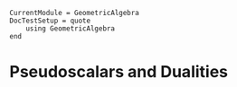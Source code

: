 ```@meta
CurrentModule = GeometricAlgebra
DocTestSetup = quote
	using GeometricAlgebra
end
```

# Pseudoscalars and Dualities
